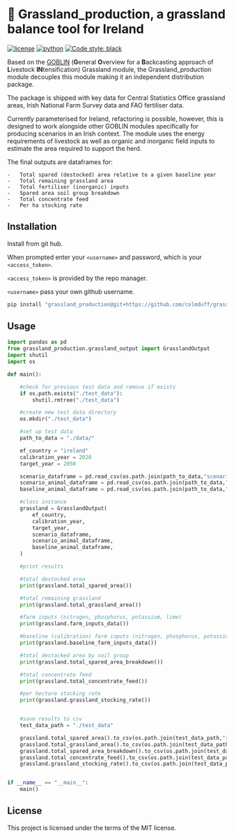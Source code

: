 # 🌱 Grassland_production, a grassland balance tool for Ireland
[![license](https://img.shields.io/badge/License-MIT-red)](https://github.com/colmduff/grassland_production/blob/0.1.0/LICENSE)
[![python](https://img.shields.io/badge/python-3.9-blue?logo=python&logoColor=white)](https://github.com/colmduff/grassland_production)
[![Code style: black](https://img.shields.io/badge/code%20style-black-000000.svg)](https://github.com/psf/black)

 Based on the [GOBLIN](https://gmd.copernicus.org/articles/15/2239/2022/) (**G**eneral **O**verview for a **B**ackcasting approach of **L**ivestock **IN**tensification) Grassland module, the Grassland_production module decouples this module making it an independent distribution package.

 The package is shipped with key data for Central Statistics Office grassland areas, Irish National Farm Survey data and FAO fertiliser data. 

 Currently parameterised for Ireland, refactoring is possible, however, this is designed to work alongside other GOBLIN modules specifically for producing scenarios in an Irish context. The module uses the energy requirements of livestock as well as organic and inorganic field inputs to estimate the area required to support the herd.  

 The final outputs are dataframes for:

    -   Total spared (destocked) area relative to a given baseline year
    -   Total remaining grassland area
    -   Total fertiliser (inorganic) inputs
    -   Spared area soil group breakdown
    -   Total concentrate feed
    -   Per ha stocking rate


## Installation

Install from git hub. 

When prompted enter your ```<username>``` and password, which is your ```<access_token>```.

```<access_token>``` is provided by the repo manager.

```<username>``` pass your own github username.


```bash
pip install "grassland_production@git+https://github.com/colmduff/grassland_production.git@main" 

```

## Usage
```python
import pandas as pd
from grassland_production.grassland_output import GrasslandOutput
import shutil
import os

def main():

    #check for previous test data and remove if exists
    if os.path.exists("./test_data"):
        shutil.rmtree("./test_data")

    #create new test data directory
    os.mkdir("./test_data")

    #set up test data
    path_to_data = "./data/"

    ef_country = "ireland"
    calibration_year = 2020
    target_year = 2050

    scenario_dataframe = pd.read_csv(os.path.join(path_to_data,"scenario_dataframe1.csv"))
    scenario_animal_dataframe = pd.read_csv(os.path.join(path_to_data,"future_animals.csv"))
    baseline_animal_dataframe = pd.read_csv(os.path.join(path_to_data,"past_animals.csv"))

    #class instance
    grassland = GrasslandOutput(
        ef_country,
        calibration_year,
        target_year,
        scenario_dataframe,
        scenario_animal_dataframe,
        baseline_animal_dataframe,
    )

    #print results

    #total destocked area
    print(grassland.total_spared_area())

    #total remaining grassland 
    print(grassland.total_grassland_area())

    #farm inputs (nitrogen, phosphorus, potassium, lime)
    print(grassland.farm_inputs_data())

    #baseline (calibration) farm inputs (nitrogen, phosphorus, potassium, lime)
    print(grassland.baseline_farm_inputs_data())

    #total destocked area by soil group
    print(grassland.total_spared_area_breakdown())

    #total concentrate feed
    print(grassland.total_concentrate_feed())

    #per hectare stocking rate
    print(grassland.grassland_stocking_rate())


    #save results to csv
    test_data_path = "./test_data"

    grassland.total_spared_area().to_csv(os.path.join(test_data_path,"spared_area.csv"))
    grassland.total_grassland_area().to_csv(os.path.join(test_data_path,"total_grassland_area.csv"))
    grassland.total_spared_area_breakdown().to_csv(os.path.join(test_data_path,"spared_area_breakdown.csv"))
    grassland.total_concentrate_feed().to_csv(os.path.join(test_data_path,"concentrate_feed.csv"))
    grassland.grassland_stocking_rate().to_csv(os.path.join(test_data_path,"stocking_rate.csv"))


if __name__ == "__main__":
    main()
```
## License
This project is licensed under the terms of the MIT license.
